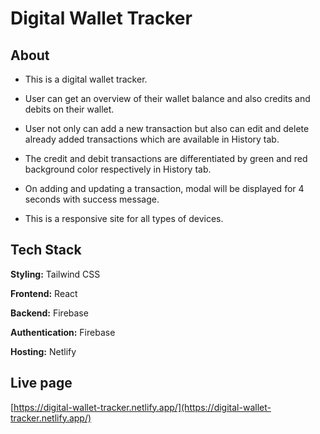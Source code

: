 # Digital Wallet Tracker

## About

- This is a digital wallet tracker.

- User can get an overview of their wallet balance and also credits and debits on their wallet.

- User not only can add a new transaction but also can edit and delete already added transactions which are available in History tab.

- The credit and debit transactions are differentiated by green and red background color respectively in History tab.

- On adding and updating a transaction, modal will be displayed for 4 seconds with success message.

- This is a responsive site for all types of devices.

## Tech Stack

**Styling:** Tailwind CSS

**Frontend:** React

**Backend:** Firebase

**Authentication:** Firebase

**Hosting:** Netlify

## Live page

[https://digital-wallet-tracker.netlify.app/](https://digital-wallet-tracker.netlify.app/)
